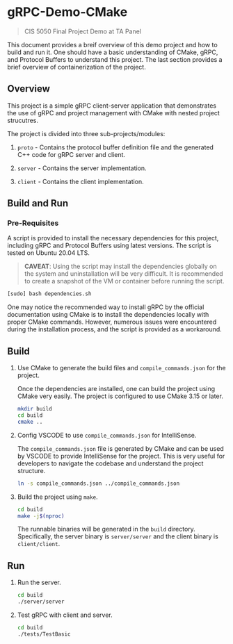 # gRPC-Demo-CMake

> CIS 5050 Final Project Demo at TA Panel

This document provides a breif overview of this demo project and how to build and run it. One should have a basic understanding of CMake, gRPC, and Protocol Buffers to understand this project. The last section provides a brief overview of containerization of the project.

## Overview

This project is a simple gRPC client-server application that demonstrates the use of gRPC and project management with CMake with nested project strucutres.

The project is divided into three sub-projects/modules:

1. `proto` - Contains the protocol buffer definition file and the generated C++ code for gRPC server and client.

2. `server` - Contains the server implementation.

3. `client` - Contains the client implementation.

## Build and Run

### Pre-Requisites

A script is provided to install the necessary dependencies for this project, including gRPC and Protocol Buffers using latest versions. The script is tested on Ubuntu 20.04 LTS.

> **CAVEAT**: Using the script may install the dependencies globally on the system and uninstallation will be very difficult. It is recommended to create a snapshot of the VM or container before running the script.

```bash
[sudo] bash dependencies.sh
```

One may notice the recommended way to install gRPC by the official documentation using CMake is to install the dependencies locally with proper CMake commands. However, numerous issues were encountered during the installation process, and the script is provided as a workaround.

## Build

1. Use CMake to generate the build files and `compile_commands.json` for the project.

    Once the dependencies are installed, one can build the project using CMake very easily. The project is configured to use CMake 3.15 or later.

    ```bash
    mkdir build
    cd build
    cmake ..
    ```

2. Config VSCODE to use `compile_commands.json` for IntelliSense.

    The `compile_commands.json` file is generated by CMake and can be used by VSCODE to provide IntelliSense for the project. This is very useful for developers to navigate the codebase and understand the project structure.

    ```bash
    ln -s compile_commands.json ../compile_commands.json
    ```

3. Build the project using `make`.

    ```bash
    cd build
    make -j$(nproc)
    ```

    The runnable binaries will be generated in the `build` directory. Specifically, the server binary is `server/server` and the client binary is `client/client`.

## Run

1. Run the server.

    ```bash
    cd build
    ./server/server
    ```

2. Test gRPC with client and server.

    ```bash
    cd build
    ./tests/TestBasic
    ```
